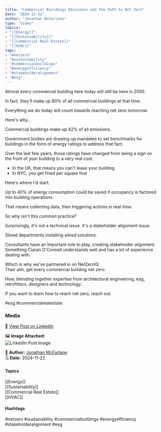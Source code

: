 ```yaml
---
title: "Commercial Buildings Emissions and the Path to Net Zero"  
date: "2024-11-22"  
author: "Jonathan McFarlane"  
type: "Video"  
topics:  
- "[[Energy]]"  
- "[[Sustainability]]"  
- "[[Commercial Real Estate]]"  
- "[[HVAC]]"    
tags:  
- "#netzero"  
- "#sustainability"  
- "#commercialbuildings"  
- "#energyefficiency"  
- "#stakeholderalignment"  
- "#esg"  
---
```

Almost every commercial building here today will still be here in 2050.

In fact, they'll make up 80% of all commercial buildings at that time.

Everything we do today will count towards reaching net zero tomorrow.

Here's why...

Commercial buildings make up 42% of all emissions.

Government bodies are drawing up mandates to set benchmarks for buildings in the form of energy ratings to address that fact.

Over the last few years, those ratings have changed from being a sign on the front of your building to a very real cost.

- In the UK, that means you can't lease your building  
- In NYC, you get fined per square foot

Here's where I'd start.

Up to 40% of energy consumption could be saved if occupancy is factored into building operations.

That means collecting data, then triggering actions in real-time.

So why isn't this common practice?

Surprisingly, it's not a technical issue. It's a stakeholder alignment issue.

Siloed departments installing siloed solutions.

Consultants have an important role to play, creating stakeholder alignment. Something Ciaran O'Connell understands well and has a lot of experience dealing with.

Which is why we've partnered in on NetZeroIQ  
Their aim, get every commercial building net zero.

How, blending together expertise from architectural engineering, esg, retrofitters, designers and technology.

If you want to learn how to reach net zero, reach out.

#esg #commercialrealestate

### Media

🔗 [View Post on LinkedIn](https://www.linkedin.com/feed/update/urn:li:activity:7265579150013267969)  
  
🖼 **Image Attached:**  
![LinkedIn Post Image](https://media.licdn.com/dms/image/v2/D5605AQHOIE5W79WDXA/videocover-high/videocover-high/0/1732248975220?e=1742263200&v=beta&t=Oqw2tc-EIGjUGB1DDMLzLWgSBRV3CPRtVik7_DK9ivY)  
  
👤 **Author:** [Jonathan McFarlane](https://www.linkedin.com/company/placeos/)  
🗓️ **Date:** 2024-11-22

#### Topics

[[Energy]]  
[[Sustainability]]  
[[Commercial Real Estate]]  
[[HVAC]]  
#### Hashtags

#netzero #sustainability #commercialbuildings #energyefficiency #stakeholderalignment #esg